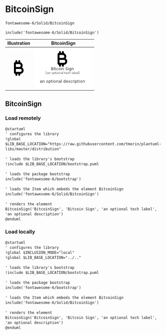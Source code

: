# BitcoinSign


```text
fontawesome-6/Solid/BitcoinSign
```

```text
include('fontawesome-6/Solid/BitcoinSign')
```



| Illustration | BitcoinSign |
| :---: | :---: |
| ![illustration for Illustration](../../fontawesome-6/Solid/BitcoinSign.png) | ![illustration for BitcoinSign](../../fontawesome-6/Solid/BitcoinSign.Local.png) |




## BitcoinSign

### Load remotely
```plantuml
@startuml
' configures the library
!global $LIB_BASE_LOCATION="https://raw.githubusercontent.com/tmorin/plantuml-libs/master/distribution"

' loads the library's bootstrap
!include $LIB_BASE_LOCATION/bootstrap.puml

' loads the package bootstrap
include('fontawesome-6/bootstrap')

' loads the Item which embeds the element BitcoinSign
include('fontawesome-6/Solid/BitcoinSign')

' renders the element
BitcoinSign('BitcoinSign', 'Bitcoin Sign', 'an optional tech label', 'an optional description')
@enduml
```

### Load locally
```plantuml
@startuml
' configures the library
!global $INCLUSION_MODE="local"
!global $LIB_BASE_LOCATION="../.."

' loads the library's bootstrap
!include $LIB_BASE_LOCATION/bootstrap.puml

' loads the package bootstrap
include('fontawesome-6/bootstrap')

' loads the Item which embeds the element BitcoinSign
include('fontawesome-6/Solid/BitcoinSign')

' renders the element
BitcoinSign('BitcoinSign', 'Bitcoin Sign', 'an optional tech label', 'an optional description')
@enduml
```

